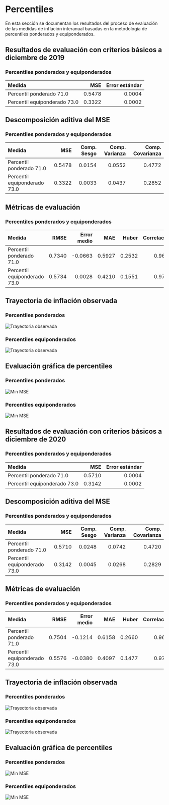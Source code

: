 # Percentiles 

En esta sección se documentan los resultados del proceso de evaluación de las medidas de inflación interanual basadas en la metodología de percentiles ponderados y equiponderados.

## Resultados de evaluación con criterios básicos a diciembre de 2019

### Percentiles ponderados y equiponderados

| Medida                        |    MSE | Error estándar |
|:----------------------------- | ------:| --------------:|
| Percentil ponderado 71.0      | 0.5478 |         0.0004 |
| Percentil equiponderado 73.0  | 0.3322 |         0.0002 |

## Descomposición aditiva del MSE

### Percentiles ponderados y equiponderados

| Medida                       |    MSE | Comp. Sesgo | Comp. Varianza | Comp. Covarianza |
|:---------------------------- | ------:| -----------:| --------------:| ----------------:|
| Percentil ponderado 71.0     | 0.5478 |      0.0154 |         0.0552 |           0.4772 |
| Percentil equiponderado 73.0 | 0.3322 |      0.0033 |         0.0437 |           0.2852 |


## Métricas de evaluación 

### Percentiles ponderados y equiponderados

| Medida                       |   RMSE | Error medio |    MAE |  Huber | Correlación |
|:---------------------------- | ------:| -----------:| ------:| ------:| -----------:|
| Percentil ponderado 71.0     | 0.7340 |     -0.0663 | 0.5927 | 0.2532 |      0.9658 |
| Percentil equiponderado 73.0 | 0.5734 |      0.0028 | 0.4210 | 0.1551 |      0.9761 |

## Trayectoria de inflación observada

### Percentiles ponderados 
![Trayectoria observada](images/InflPercentileWeighted/obs_trajectory_c19.svg)

### Percentiles equiponderados
![Trayectoria observada](images/InflPercentileEq/obs_trajectory_c19.svg)

## Evaluación gráfica de percentiles 

### Percentiles ponderados 
![Min MSE](images/InflPercentileWeighted/MSE_c19.png)

### Percentiles equiponderados
![Min MSE](images/InflPercentileEq/MSE_c19.png)



## Resultados de evaluación con criterios básicos a diciembre de 2020

### Percentiles ponderados y equiponderados

| Medida                        |    MSE | Error estándar |
|:----------------------------- | ------:| --------------:|
| Percentil ponderado 71.0      | 0.5710 |         0.0004 |
| Percentil equiponderado 73.0  | 0.3142 |         0.0002 |

## Descomposición aditiva del MSE

### Percentiles ponderados y equiponderados

| Medida                       |    MSE | Comp. Sesgo | Comp. Varianza | Comp. Covarianza |
|:---------------------------- | ------:| -----------:| --------------:| ----------------:|
| Percentil ponderado 71.0     | 0.5710 |      0.0248 |         0.0742 |           0.4720 |
| Percentil equiponderado 73.0 | 0.3142 |      0.0045 |         0.0268 |           0.2829 |


## Métricas de evaluación 

### Percentiles ponderados y equiponderados

| Medida                       |   RMSE | Error medio |    MAE |  Huber | Correlación |
|:---------------------------- | ------:| -----------:| ------:| ------:| -----------:|
| Percentil ponderado 71.0     | 0.7504 |     -0.1214 | 0.6158 | 0.2660 |      0.9665 |
| Percentil equiponderado 73.0 | 0.5576 |     -0.0380 | 0.4097 | 0.1477 |      0.9766 |

## Trayectoria de inflación observada

### Percentiles ponderados 
![Trayectoria observada](images/InflPercentileWeighted/obs_trajectory_c20.svg)

### Percentiles equiponderados
![Trayectoria observada](images/InflPercentileEq/obs_trajectory_c20.svg)

## Evaluación gráfica de percentiles 

### Percentiles ponderados 
![Min MSE](images/InflPercentileWeighted/MSE_c20.png)

### Percentiles equiponderados
![Min MSE](images/InflPercentileEq/MSE_c20.png)


